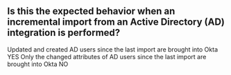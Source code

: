 ## Is this the expected behavior when an incremental import from an Active Directory (AD) integration is performed?

Updated and created AD users since the last import are brought into Okta YES
Only the changed attributes of AD users since the last import are brought into Okta NO
